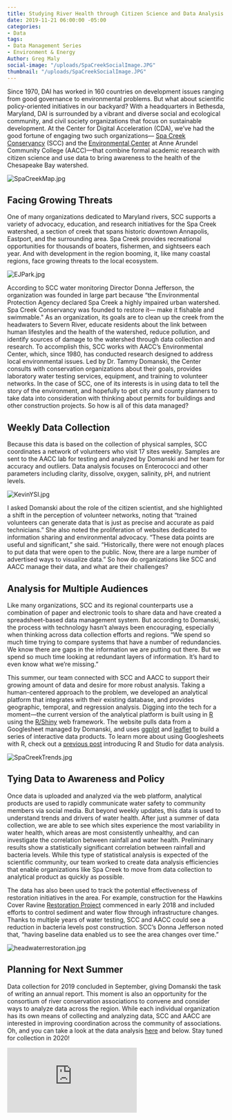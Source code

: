 ```yaml
---
title: Studying River Health through Citizen Science and Data Analysis in Maryland
date: 2019-11-21 06:00:00 -05:00
categories:
- Data
tags:
- Data Management Series
- Environment & Energy
Author: Greg Maly
social-image: "/uploads/SpaCreekSocialImage.JPG"
thumbnail: "/uploads/SpaCreekSocialImage.JPG"
---
```


Since 1970, DAI has worked in 160 countries on development issues ranging from good governance to environmental problems. But what about scientific policy-oriented initiatives in our backyard? With a headquarters in Bethesda, Maryland, DAI is surrounded by a vibrant and diverse social and ecological community, and civil society organizations that focus on sustainable development. At the Center for Digital Acceleration (CDA), we’ve had the good fortune of engaging two such organizations— [Spa Creek Conservancy](https://www.spacreek.net/) (SCC) and the [Environmental Center](https://www.aacc.edu/about/schools-of-study/science-and-technology/environmental-center/) at Anne Arundel Community College (AACC)—that combine formal academic research with citizen science and use data to bring awareness to the health of the Chesapeake Bay watershed.

![SpaCreekMap.jpg](/uploads/SpaCreekMap.jpg)

## Facing Growing Threats 

One of many organizations dedicated to Maryland rivers, SCC supports a variety of advocacy, education, and research initiatives for the Spa Creek watershed, a section of creek that spans historic downtown Annapolis, Eastport, and the surrounding area. Spa Creek provides recreational opportunities for thousands of boaters, fishermen, and sightseers each year. And with development in the region booming, it, like many coastal regions, face growing threats to the local ecosystem.

![EJPark.jpg](/uploads/EJPark.jpg)

According to SCC water monitoring Director Donna Jefferson, the organization was founded in large part because “the Environmental Protection Agency declared Spa Creek a highly impaired urban watershed. Spa Creek Conservancy was founded to restore it— make it fishable and swimmable." As an organization, its goals are to clean up the creek from the headwaters to Severn River, educate residents about the link between human lifestyles and the health of the watershed, reduce pollution, and identify sources of damage to the watershed through data collection and research. To accomplish this, SCC works with AACC’s Environmental Center, which, since 1980, has conducted research designed to address local environmental issues. Led by Dr. Tammy Domanski, the Center consults with conservation organizations about their goals, provides laboratory water testing services, equipment, and training to volunteer networks. In the case of SCC, one of its interests is in using data to tell the story of the environment, and hopefully to get city and county planners to take data into consideration with thinking about permits for buildings and other construction projects. So how is all of this data managed?

## Weekly Data Collection

Because this data is based on the collection of physical samples, SCC coordinates a network of volunteers who visit 17 sites weekly. Samples are sent to the AACC lab for testing and analyzed by Domanski and her team for accuracy and outliers. Data analysis focuses on Enterococci and other parameters including clarity, dissolve, oxygen, salinity, pH, and nutrient levels.

![KevinYSI.jpg](/uploads/KevinYSI.jpg)

I asked Domanski about the role of the citizen scientist, and she highlighted a shift in the perception of volunteer networks, noting that “trained volunteers can generate data that is just as precise and accurate as paid technicians.” She also noted the proliferation of websites dedicated to information sharing and environmental advocacy. “These data points are useful and significant,” she said. “Historically, there were not enough places to put data that were open to the public. Now, there are a large number of advertised ways to visualize data.” So how do organizations like SCC and AACC manage their data, and what are their challenges?

## Analysis for Multiple Audiences

Like many organizations, SCC and its regional counterparts use a combination of paper and electronic tools to share data and have created a spreadsheet-based data management system. But according to Domanski, the process with technology hasn’t always been encouraging, especially when thinking across data collection efforts and regions. “We spend so much time trying to compare systems that have a number of redundancies. We know there are gaps in the information we are putting out there. But we spend so much time looking at redundant layers of information. It’s hard to even know what we’re missing.”

This summer, our team connected with SCC and AACC to support their growing amount of data and desire for more robust analysis. Taking a human-centered approach to the problem, we developed an analytical platform that integrates with their existing database, and provides geographic, temporal, and regression analysis. Digging into the tech for a moment—the current version of the analytical platform is built using in [R](https://www.r-project.org/) using the [R/Shiny](https://shiny.rstudio.com/) web framework. The website pulls data from a Googlesheet managed by Domanski, and uses [ggplot](https://ggplot2.tidyverse.org/) and [leaflet](https://rstudio.github.io/leaflet/) to build a series of interactive data products. To learn more about using Googlesheets with R, check out a [previous post](https://dai-global-digital.com/getting-started-with-rstudio.html) introducing R and Studio for data analysis. 

![SpaCreekTrends.jpg](/uploads/SpaCreekTrends.jpg)

## Tying Data to Awareness and Policy

Once data is uploaded and analyzed via the web platform, analytical products are used to rapidly communicate water safety to community members via social media. But beyond weekly updates, this data is used to understand trends and drivers of water health. After just a summer of data collection, we are able to see which sites experience the most variability in water health, which areas are most consistently unhealthy, and can investigate the correlation between rainfall and water health. Preliminary results show a statistically significant correlation between rainfall and bacteria levels. While this type of statistical analysis is expected of the scientific community, our team worked to create data analysis efficiencies that enable organizations like Spa Creek to move from data collection to analytical product as quickly as possible. 

The data has also been used to track the potential effectiveness of restoration initiatives in the area. For example, construction for the Hawkins Cover Ravine [Restoration Project](https://www.spacreek.net/index.php/91-restoration-of-hawkins-cove-in-annapolis-begins) commenced in early 2018 and included efforts to control sediment and water flow through infrastructure changes. Thanks to multiple years of water testing, SCC and AACC could see a reduction in bacteria levels post construction. SCC’s Donna Jefferson noted that, “having baseline data enabled us to see the area changes over time.” 

![headwaterrestoration.jpg](/uploads/headwaterrestoration.jpg)

## Planning for Next Summer

Data collection for 2019 concluded in September, giving Domanski the task of writing an annual report. This moment is also an opportunity for the consortium of river conservation associations to convene and consider ways to analyze data across the region. While each individual organization has its own means of collecting and analyzing data, SCC and AACC are interested in improving coordination across the community of associations. Oh, and you can take a look at the data analysis [here](https://gamaly.shinyapps.io/SpaCreek/) and below. Stay tuned for collection in 2020!

<iframe src="https://gamaly.shinyapps.io/SpaCreek/" style="border:0px #ffffff none;" name="myiFrame" scrolling="yes" frameborder="1" marginheight="0px" marginwidth="0px"  allowfullscreen></iframe>